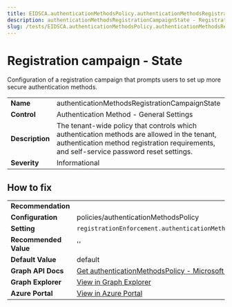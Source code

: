 ```yaml
---
title: EIDSCA.authenticationMethodsPolicy.authenticationMethodsRegistrationCampaignState
description: authenticationMethodsRegistrationCampaignState - Registration campaign - State
slug: /tests/EIDSCA.authenticationMethodsPolicy.authenticationMethodsRegistrationCampaignState
---
```


# Registration campaign - State

Configuration of a registration campaign that prompts users to set up more secure authentication methods.

| | |
|-|-|
| **Name** | authenticationMethodsRegistrationCampaignState |
| **Control** | Authentication Method - General Settings |
| **Description** | The tenant-wide policy that controls which authentication methods are allowed in the tenant, authentication method registration requirements, and self-service password reset settings. |
| **Severity** | Informational |

## How to fix
| | |
|-|-|
| **Recommendation** |  |
| **Configuration** | policies/authenticationMethodsPolicy |
| **Setting** | `registrationEnforcement.authenticationMethodsRegistrationCampaign.state` |
| **Recommended Value** | '' |
| **Default Value** | default |
| **Graph API Docs** | [Get authenticationMethodsPolicy - Microsoft Graph v1.0 - Microsoft Learn](https://learn.microsoft.com/en-us/graph/api/authenticationmethodspolicy-get) |
| **Graph Explorer** | [View in Graph Explorer](https://developer.microsoft.com/en-us/graph/graph-explorer?request=policies/authenticationMethodsPolicy&method=GET&version=beta&GraphUrl=https://graph.microsoft.com) |
| **Azure Portal** | [View in Azure Portal](https://portal.azure.com/#view/Microsoft_AAD_IAM/AuthenticationMethodsMenuBlade/~/RegistrationCampaign) | 



